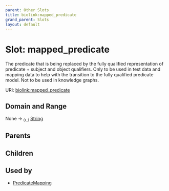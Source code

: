 ```yaml
---
parent: Other Slots
title: biolink:mapped_predicate
grand_parent: Slots
layout: default
---
```


# Slot: mapped_predicate


The predicate that is being replaced by the fully qualified representation of predicate + subject and object  qualifiers.  Only to be used in test data and mapping data to help with the transition to the fully qualified predicate model. Not to be used in knowledge graphs.

URI: [biolink:mapped_predicate](https://w3id.org/biolink/mapped_predicate)

## Domain and Range

None ->  <sub>0..1</sub> [String](types/String.md)

## Parents


## Children


## Used by

 * [PredicateMapping](PredicateMapping.md)
